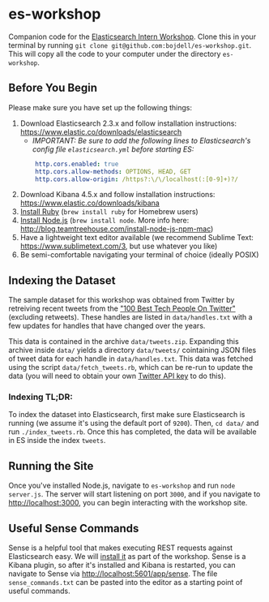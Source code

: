 # es-workshop
Companion code for the [Elasticsearch Intern Workshop](https://workday-search-intern-workshop.eventbrite.com). Clone this in your terminal by running `git clone git@github.com:bojdell/es-workshop.git`. This will copy all the code to your computer under the directory `es-workshop`.

## Before You Begin
Please make sure you have set up the following things:

1. Download Elasticsearch 2.3.x and follow installation instructions: https://www.elastic.co/downloads/elasticsearch
    - _IMPORTANT: Be sure to add the following lines to Elasticsearch's config file `elasticsearch.yml` before starting ES:_
    ```yaml
        http.cors.enabled: true
        http.cors.allow-methods: OPTIONS, HEAD, GET
        http.cors.allow-origin: /https?:\/\/localhost(:[0-9]+)?/
    ```
2. Download Kibana 4.5.x and follow installation instructions: https://www.elastic.co/downloads/kibana
3. [Install Ruby](https://www.ruby-lang.org/en/documentation/installation/) (`brew install ruby` for Homebrew users)
4. [Install Node.js](https://nodejs.org/en/download/) (`brew install node`. More info here: http://blog.teamtreehouse.com/install-node-js-npm-mac)
5. Have a lightweight text editor available (we recommend Sublime Text: https://www.sublimetext.com/3, but use whatever you like)
6. Be semi-comfortable navigating your terminal of choice (ideally POSIX)

## Indexing the Dataset
The sample dataset for this workshop was obtained from Twitter by retreiving recent tweets from the ["100 Best Tech People On Twitter"](http://www.businessinsider.com/100-best-tech-people-on-twitter-2014-2014-11?op=1) (excluding retweets). These handles are listed in `data/handles.txt` with a few updates for handles that have changed over the years.

This data is contained in the archive `data/tweets.zip`. Expanding this archive inside `data/` yields a directory `data/tweets/` cointaining JSON files of tweet data for each handle in `data/handles.txt`. This data was fetched using the script `data/fetch_tweets.rb`, which can be re-run to update the data (you will need to obtain your own [Twitter API key](https://apps.twitter.com/) to do this).

### Indexing TL;DR:
To index the dataset into Elasticsearch, first make sure Elasticsearch is running (we assume it's using the default port of `9200`). Then, `cd data/` and run `./index_tweets.rb`. Once this has completed, the data will be available in ES inside the index `tweets`.

## Running the Site
Once you've installed Node.js, navigate to `es-workshop` and run `node server.js`. The server will start listening on port `3000`, and if you navigate to [http://localhost:3000](http://localhost:3000), you can begin interacting with the workshop site.

## Useful Sense Commands
Sense is a helpful tool that makes executing REST requests against Elasticsearch easy. We will [install it]() as part of the workshop. Sense is a Kibana plugin, so after it's installed and Kibana is restarted, you can navigate to Sense via [http://localhost:5601/app/sense](http://localhost:5601/app/sense). The file `sense_commands.txt` can be pasted into the editor as a starting point of useful commands.
